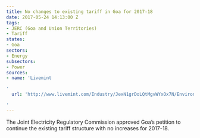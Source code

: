 ```yaml
---
title: No changes to existing tariff in Goa for 2017-18
date: 2017-05-24 14:13:00 Z
tags:
- JERC (Goa and Union Territories)
- Tariff
states:
- Goa
sectors:
- Energy
subsectors:
- Power
sources:
- name: 'Livemint

'
  url: 'http://www.livemint.com/Industry/JexN1grDoLQtMgvWYxOx7N/Environment-ministry-panel-defers-clearance-to-600-MW-Tawang.html

'
---
```


The Joint Electricity Regulatory Commission approved Goa’s petition to continue the existing tariff structure with no increases for 2017-18.
